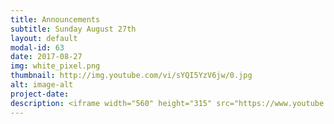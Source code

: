 ```yaml
---
title: Announcements
subtitle: Sunday August 27th
layout: default
modal-id: 63
date: 2017-08-27
img: white_pixel.png
thumbnail: http://img.youtube.com/vi/sYQI5YzV6jw/0.jpg
alt: image-alt
project-date:
description: <iframe width="560" height="315" src="https://www.youtube.com/embed/sYQI5YzV6jw" frameborder="0" allowfullscreen></iframe>
---
```

